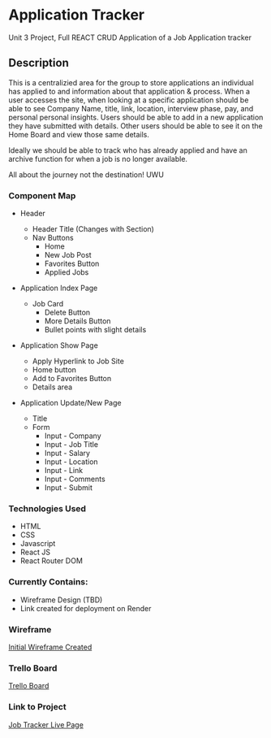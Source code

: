 # Application Tracker
Unit 3 Project, Full REACT CRUD Application of a Job Application tracker
## Description

This is a centralizied area for the group to store applications an individual has applied to and information about that application & process. When a user accesses the site, when looking at a specific application should be able to see Company Name, title, link, location, interview phase, pay, and personal personal insights. Users should be able to add in a new application they have submitted with details. Other users should be able to see it on the Home Board and view those same details. 

Ideally we should be able to track who has already applied and have an archive function for when a job is no longer available. 

All about the journey not the destination! UWU

### Component Map
* Header
    * Header Title (Changes with Section)
    * Nav Buttons
        * Home
        * New Job Post
        * Favorites Button
        * Applied Jobs

* Application Index Page  
    * Job Card
        * Delete Button
        * More Details Button
        * Bullet points with slight details
* Application Show Page
    * Apply Hyperlink to Job Site
    * Home button
    * Add to Favorites Button
    * Details area
* Application Update/New Page
    * Title
    * Form
        * Input - Company
        * Input - Job Title
        * Input - Salary
        * Input - Location
        * Input - Link
        * Input - Comments
        * Input - Submit



### Technologies Used
* HTML
* CSS
* Javascript
* React JS
* React Router DOM

### Currently Contains:
* Wireframe Design (TBD)
* Link created for deployment on Render

### Wireframe
[Initial Wireframe Created](https://www.figma.com/file/ei1rR1Hg1WmiGxqC4OYZ23/Untitled?node-id=675%3A407&t=yEOb9VhRVrtClZ0r-0)

### Trello Board
[Trello Board](https://trello.com/b/h9laJ0ri/application-tracker)

### Link to Project
[Job Tracker Live Page](https://my-job-tracker-iqlw.onrender.com)
